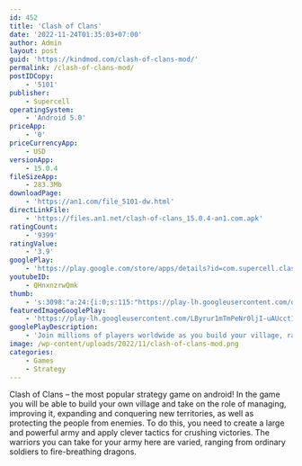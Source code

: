 ```yaml
---
id: 452
title: 'Clash of Clans'
date: '2022-11-24T01:35:03+07:00'
author: Admin
layout: post
guid: 'https://kindmod.com/clash-of-clans-mod/'
permalink: /clash-of-clans-mod/
postIDCopy:
    - '5101'
publisher:
    - Supercell
operatingSystem:
    - 'Android 5.0'
priceApp:
    - '0'
priceCurrencyApp:
    - USD
versionApp:
    - 15.0.4
fileSizeApp:
    - 283.3Mb
downloadPage:
    - 'https://an1.com/file_5101-dw.html'
directLinkFile:
    - 'https://files.an1.net/clash-of-clans_15.0.4-an1.com.apk'
ratingCount:
    - '9399'
ratingValue:
    - '3.9'
googlePlay:
    - 'https://play.google.com/store/apps/details?id=com.supercell.clashofclans'
youtubeID:
    - QHnxnzrwQmk
thumb:
    - 's:3098:"a:24:{i:0;s:115:"https://play-lh.googleusercontent.com/qkMIWX-JY6TS-9UEsvWc05x-6XZOhsCS5HHXHDZJGVh6Gv-5W-t7ghUyhD4X-uWcSD4=w526-h296";i:1;s:116:"https://play-lh.googleusercontent.com/A5ivtMq98cCIZr4jSv0Xg4wsnGgfnlrqgAMzJwQtJe9mM2r1jdsv00OSw1Jo366mwuAF=w526-h296";i:2;s:116:"https://play-lh.googleusercontent.com/tWB1iKhOCXRHxtp-mW4XISA6XD-gECwDJhZKGHuyc9LhM_ZSCnVSMd1rYAgV9aHcrIYt=w526-h296";i:3;s:116:"https://play-lh.googleusercontent.com/NyweFity8rN7fOSKMkAVwJWdgP10sEeDHZmMpILfZoJMmoiqlJfJvRYbn_yNFhDhk74K=w526-h296";i:4;s:115:"https://play-lh.googleusercontent.com/nTh_G5cu-b3JMCBjKSA9Iyx7dbGDGa4xBtiYVNp6fKLg_CNRzRD39Jp-IMN9Is-J3nw=w526-h296";i:5;s:114:"https://play-lh.googleusercontent.com/JfYjuQk3CTNvtnYLL8eMJzhYta7y2rx7ODSziYgALHYbl01rT8A4i19cTk6SRBEB3A=w526-h296";i:6;s:115:"https://play-lh.googleusercontent.com/OyMIG_ykaX1tONEvmbw9wVd4ltZO45kMJlt6HJ9cVINbzPBaYXPjbVmCQtec4TtEJBk=w526-h296";i:7;s:116:"https://play-lh.googleusercontent.com/5rqVYLCyWMjHOckuus8mY6te0mslSRu4YKgQjmp_G70nypvQg8I852Oql-E4rbMqO4If=w526-h296";i:8;s:116:"https://play-lh.googleusercontent.com/kqNS4EkBQYs4YWReU2mazOhxnB-tmtI6OkyxG55l8vwOVU86Pdyx0zrdi04kUFUvxLJ9=w526-h296";i:9;s:114:"https://play-lh.googleusercontent.com/ws7HS8hBy8woHkiE7XZRzTR0ZwZVV1ykmVp8x458-xfhSjk9YcAr7y_cmYjRW6sgZg=w526-h296";i:10;s:116:"https://play-lh.googleusercontent.com/kseNJ5WxfxUoeAaFRFdHlXnZcQow8m6v1gmNH5iDGgbqqUuC3q6Ayf_Wkjl6hO3w2Vnz=w526-h296";i:11;s:116:"https://play-lh.googleusercontent.com/lAOnABig4UgUpTR_8IZHxT4WtSm_fSR95dxMVF4KXHoBAShjzvbMhtAfivZ3hDzEZd8C=w526-h296";i:12;s:114:"https://play-lh.googleusercontent.com/fA4ju929qakjioc8rVIOGmCHCG1Jf7r8BjVyyYpG2TCES0HJ1n-O8cX5DQpxVsousw=w526-h296";i:13;s:114:"https://play-lh.googleusercontent.com/bNFBWUpgry9KTPSaCjrXFX2_xPpPmTCoZy6oA7-KzPGtaGw9ERSoUSr1Kh8YzLN1zA=w526-h296";i:14;s:115:"https://play-lh.googleusercontent.com/KohsFUF43r_NeCwZNu93jTv29_ZFOKkvw8BLCcF4L_3hW7NcRLWV1WrFRe_EdtLvR_s=w526-h296";i:15;s:115:"https://play-lh.googleusercontent.com/8qfeqPbgRtMB7dSDgr62RdYf3dy-NMXGPrJOiN9RGhYTOzPrU5Sad0SmfEvs1lyOfD0=w526-h296";i:16;s:115:"https://play-lh.googleusercontent.com/cla_4m7mPjHRGSMAuOZa5Ua5sqs84sW_TihTHc9bLoaO7NbyKoYjsC5Twv2ZpGg4LwM=w526-h296";i:17;s:115:"https://play-lh.googleusercontent.com/O0dqawSEXnVJfsDLtPd-vFExbvrgz_YpCUNTULdS8Ut2z8W_oijT59zoTtl5p9XIDj0=w526-h296";i:18;s:116:"https://play-lh.googleusercontent.com/7USO3kq_16CTL9j2dI7hI081lpLnWuJ8R-aZl0Rd5CpBUKOOATbo5vsK_zYlTFAj0ezY=w526-h296";i:19;s:116:"https://play-lh.googleusercontent.com/WzIC4HXl_w5Y9oeIhYq2aSIkB9muhCFd8paR0_mYPWAT52L1NlER_9MBY40gkkV1YSH6=w526-h296";i:20;s:115:"https://play-lh.googleusercontent.com/BJkb0QlIDznedV73JhgUn9bEK_bXiC5linkNmOQxecD10FpXCBXgGqNwM9q-4zP7KVI=w526-h296";i:21;s:115:"https://play-lh.googleusercontent.com/pFa54XESRjzj9CkdKnTkRX_cW1WJoPP65MXiJCmAFCCF-VX_huRenErpnJ51RIX6gC8=w526-h296";i:22;s:115:"https://play-lh.googleusercontent.com/bR8F8b8HzGGi2Q5yprqvKJod8CG4ig3LkmmMQ1EHieOUpEYWjKi70I4dAzcJc93rd1k=w526-h296";i:23;s:115:"https://play-lh.googleusercontent.com/z0XMRPTXbJNgVIHkKC6OXp4IRB3OPc2FHX23xYg9IQ7rKMeuE3XbRY9nsBlngBxU1CY=w526-h296";}";'
featuredImageGooglePlay:
    - 'https://play-lh.googleusercontent.com/LByrur1mTmPeNr0ljI-uAUcct1rzmTve5Esau1SwoAzjBXQUby6uHIfHbF9TAT51mgHm'
googlePlayDescription:
    - 'Join millions of players worldwide as you build your village, raise a clan, and compete in epic Clan Wars!. Mustachioed Barbarians, fire wielding Wizards, and other unique troops are waiting for you! Enter the world of Clash!. Introducing Town Hall 15, the most magical Town Hall yet!'
image: /wp-content/uploads/2022/11/clash-of-clans-mod.png
categories:
    - Games
    - Strategy
---
```


Clash of Clans – the most popular strategy game on android! In the game you will be able to build your own village and take on the role of managing, improving it, expanding and conquering new territories, as well as protecting the people from enemies. To do this, you need to create a large and powerful army and apply clever tactics for crushing victories. The warriors you can take for your army here are varied, ranging from ordinary soldiers to fire-breathing dragons.